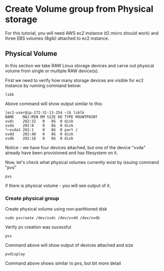 # Create Volume group from Physical storage

For this tutorial, you will need AWS ec2 instance (t2.micro should work) and three EBS volumes (8gib) attached to ec2 instance.

## Physical Volume

In this section we take RAW Linux storage devices and carve out physical volume from single or multiple RAW device(s).

First we need to verify how many storage devices are visible for ec2 instance by running command below:

```
lsbk
```

Above command will show output similar to this:

```
[ec2-user@ip-172-31-13-254 ~]$ lsblk
NAME    MAJ:MIN RM SIZE RO TYPE MOUNTPOINT
xvdc    202:32   0   8G  0 disk
xvda    202:0    0   8G  0 disk
└─xvda1 202:1    0   8G  0 part /
xvdd    202:48   0   8G  0 disk
xvdb    202:16   0   8G  0 disk
```

Notice - we have four devices attached, but one of the device "xvda" already have been provisioned and has filesystem on it.

Now, let's check what physical volumes currently exist by issuing command "pvs"

```
pvs
```

if there is physical volume - you will see output of it.

### Create physical group

Create physical volume using non-partitioned disk

```
sudo pvcreate /dev/xvdc /dev/xvdd /dev/xvdb

```

Verify pv creation was sucessful

```
pvs
```

Command above will show output of devices attached and size

```
pvdisplay
```

Command above shows similar to pvs, but bit more detail


